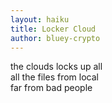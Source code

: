```yaml
---
layout: haiku
title: Locker Cloud
author: bluey-crypto
---
```


the clouds locks up  all<br>
all the files from local<br>
far from bad people<br>




